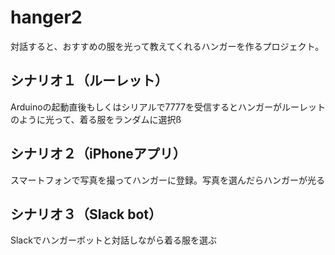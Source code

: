# hanger2

対話すると、おすすめの服を光って教えてくれるハンガーを作るプロジェクト。

## シナリオ１（ルーレット）

Arduinoの起動直後もしくはシリアルで7777を受信するとハンガーがルーレットのように光って、着る服をランダムに選択ß

## シナリオ２（iPhoneアプリ）

スマートフォンで写真を撮ってハンガーに登録。写真を選んだらハンガーが光る

## シナリオ３（Slack bot）

Slackでハンガーボットと対話しながら着る服を選ぶ

